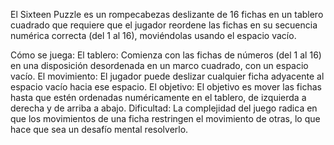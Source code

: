 El Sixteen Puzzle es un rompecabezas deslizante de 16 fichas en un tablero cuadrado que requiere que el jugador reordene las fichas en su secuencia numérica correcta (del 1 al 16), moviéndolas usando el espacio vacío.

Cómo se juega: 
El tablero: Comienza con las fichas de números (del 1 al 16) en una disposición desordenada en un marco cuadrado, con un espacio vacío.
El movimiento: El jugador puede deslizar cualquier ficha adyacente al espacio vacío hacia ese espacio.
El objetivo: El objetivo es mover las fichas hasta que estén ordenadas numéricamente en el tablero, de izquierda a derecha y de arriba a abajo.
Dificultad: La complejidad del juego radica en que los movimientos de una ficha restringen el movimiento de otras, lo que hace que sea un desafío mental resolverlo.
